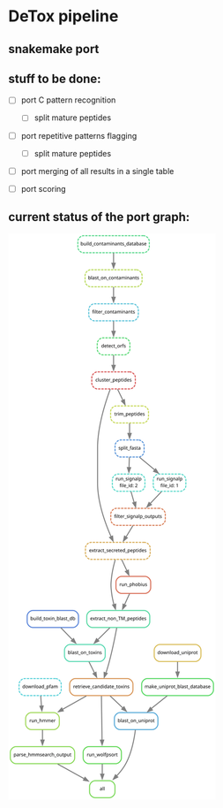 # DeTox pipeline
## snakemake port

## stuff to be done:

- [ ] port C pattern recognition
  - [ ] split mature peptides
- [ ] port repetitive patterns flagging
  - [ ] split mature peptides
- [ ] port merging of all results in a single table
- [ ] port scoring


## current status of the port graph:
![DAG](dag.svg)
